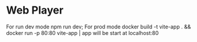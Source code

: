 # Web Player

For run dev mode npm run dev;
For prod mode docker build -t vite-app . && docker run -p 80:80 vite-app | app will be start at localhost:80